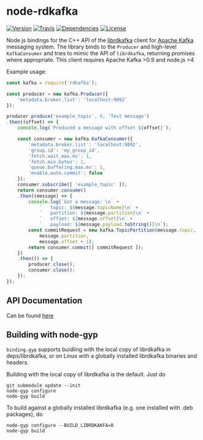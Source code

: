 # node-rdkafka
[![Version](https://img.shields.io/npm/v/rdkafka.svg?maxAge=2592000&style=flat-square)](https://www.npmjs.com/package/rdkafka)
[![Travis](https://img.shields.io/travis/wikimedia/node-rdkafka.svg?maxAge=2592000&style=flat-square)](https://travis-ci.org/wikimedia/node-rdkafka)
[![Dependencies](https://img.shields.io/david/wikimedia/node-rdkafka.svg?maxAge=2592000&style=flat-square)](https://david-dm.org/wikimedia/node-rdkafka)
[![License](https://img.shields.io/github/license/wikimedia/node-rdkafka.svg?maxAge=2592000&style=flat-square)](https://github.com/wikimedia/node-rdkafka/blob/master/LICENSE)

Node.js bindings for the C++ API of the [librdkafka](https://github.com/edenhill/librdkafka) client for [Apache Kafka](http://kafka.apache.org) messaging system. The library binds to the `Producer` and high-level `KafkaConsumer` and tries to mimic the API of `librdkafka`, returning promises where appropriate. This client requires Apache Kafka >0.9 and node.js >4

Example usage:
```javascript
const kafka = require('rdkafka');

const producer = new kafka.Producer({
    'metadata.broker.list': 'localhost:9092'
});

producer.produce('example_topic', 0, 'Test message')
.then((offset) => {
    console.log(`Produced a message with offset ${offset}`);

    const consumer = new kafka.KafkaConsumer({
        'metadata.broker.list': 'localhost:9092',
        'group.id': 'my_group_id',
        'fetch.wait.max.ms': 1,
        'fetch.min.bytes': 1,
        'queue.buffering.max.ms': 1,
        'enable.auto.commit': false
    });
    consumer.subscribe([ 'example_topic' ]);
    return consumer.consume()
    .then((message) => {
        console.log(`Got a message: \n` +
            `   topic: ${message.topicName}\n` +
            `   partition: ${message.partition}\n` +
            `   offset: ${message.offset}\n` +
            `   payload: ${message.payload.toString()}\n`);
        const commitRequest = new kafka.TopicPartition(message.topic, 
            message.partition, 
            message.offset + 1);
        return consumer.commit([ commitRequest ]);
    })
    .then(() => {
        producer.close();
        consumer.close();
    });
});
```

## API Documentation
  Can be found [here](https://github.com/wikimedia/node-rdkafka/blob/master/docs/api.md)

## Building with node-gyp

`binding.gyp` supports buidling with the local copy of librdkafka in
deps/librdkafka, or on Linux with a globally installed librdkafka binaries and
headers.

Building with the local copy of librdkafka is the default.  Just do

```
git submodule update --init
node-gyp configure
node-gyp build
````

To build against a globally installed librdkafka (e.g. one installed
with .deb packages), do

```
node-gyp configure --BUILD_LIBRDKAKFA=0
node-gyp build
```

##
